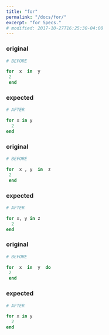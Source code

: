 ```yaml
---
title: "for"
permalink: "/docs/for/"
excerpt: "for Specs."
# modified: 2017-10-27T16:25:30-04:00
---
```

### original
```ruby
# BEFORE

for  x  in  y
 2 
 end

```
### expected
```ruby
# AFTER

for x in y
  2
end

```
### original
```ruby
# BEFORE

for  x , y  in  z
 2 
 end

```
### expected
```ruby
# AFTER

for x, y in z
  2
end

```
### original
```ruby
# BEFORE

for  x  in  y  do
 2 
 end

```
### expected
```ruby
# AFTER

for x in y
  2
end
```

